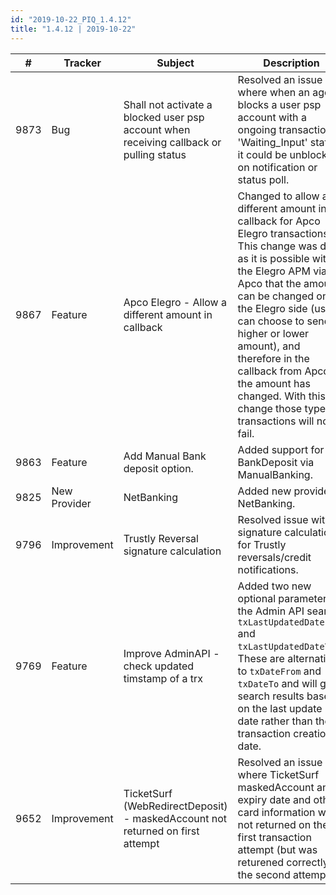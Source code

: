 ```yaml
--- 
id: "2019-10-22_PIQ_1.4.12"
title: "1.4.12 | 2019-10-22"
--- 
```



| #    | Tracker      | Subject                                                                                   | Description                                                                                                                                                                                                                                                                                                                                                                                        |
|------|--------------|-------------------------------------------------------------------------------------------|----------------------------------------------------------------------------------------------------------------------------------------------------------------------------------------------------------------------------------------------------------------------------------------------------------------------------------------------------------------------------------------------------|
| 9873 | Bug          | Shall not activate a blocked user psp account when   receiving callback or pulling status | Resolved an issue where when an   agent blocks a user psp account with a ongoing transaction in 'Waiting_Input'   status, it could be unblocked on notification or status poll.                                                                                                                                                                                                                    |
| 9867 | Feature      | Apco Elegro - Allow a different amount in callback                                        | Changed to allow a different amount   in callback for Apco Elegro transactions. This change was done as it is   possible with the Elegro APM via Apco that the amount can be changed on the   Elegro side (user can choose to send a higher or lower amount), and therefore   in the callback from Apco the amount has changed. With this change those   types transactions will not fail.         |
| 9863 | Feature      | Add Manual Bank deposit option.                                                           | Added support for BankDeposit   via ManualBanking.                                                                                                                                                                       |
| 9825 | New Provider | NetBanking                                                                                | Added new provider NetBanking.                                                                                                                                                                                                             |
| 9796 | Improvement  | Trustly Reversal signature calculation                                                    | Resolved issue with signature   calculation for Trustly reversals/credit notifications.                                                                                                                                                                                                                                                                                                            |
| 9769 | Feature      | Improve AdminAPI - check updated timstamp of a   trx                                      | Added two new optional   parameters to the Admin API search `txLastUpdatedDateFrom` and   `txLastUpdatedDateTo`. These are alternatives to `txDateFrom` and `txDateTo`   and will give search results based on the last update date rather than the   transaction creation date.  |
| 9652 | Improvement  | TicketSurf (WebRedirectDeposit) - maskedAccount not   returned on first attempt           | Resolved an issue where   TicketSurf maskedAccount and expiry date and other card information was not   returned on the first transaction attempt (but was returened correctly on the   second attempt).                                                                                                                                                                                           |